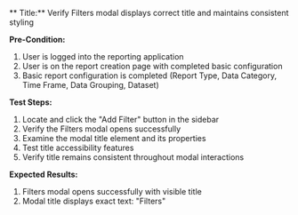 ** Title:** Verify Filters modal displays correct title and maintains consistent styling

**Pre-Condition:**
1. User is logged into the reporting application
2. User is on the report creation page with completed basic configuration
3. Basic report configuration is completed (Report Type, Data Category, Time Frame, Data Grouping, Dataset)

**Test Steps:**
1. Locate and click the "Add Filter" button in the sidebar
2. Verify the Filters modal opens successfully
3. Examine the modal title element and its properties
4. Test title accessibility features
5. Verify title remains consistent throughout modal interactions

**Expected Results:**
1. Filters modal opens successfully with visible title
2. Modal title displays exact text: "Filters"